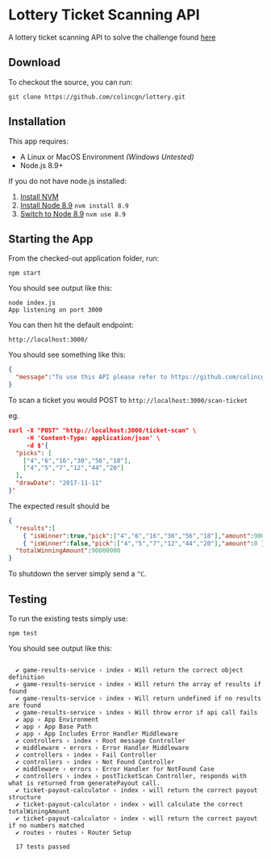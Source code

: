 # Lottery Ticket Scanning API

A lottery ticket scanning API to solve the challenge found [here](https://github.com/autolotto/DeveloperCandidatesWhatDoTheyKnowDoTheyKnowThingsLetsFindOut)
## Download

To checkout the source, you can run: 

`git clone https://github.com/colincgn/lottery.git`

## Installation

This app requires: 

- A Linux or MacOS Environment *(Windows Untested)*
- Node.js 8.9+

If you do not have node.js installed: 

1. [Install NVM](https://github.com/creationix/nvm#installation)
2. [Install Node 8.9](https://github.com/creationix/nvm#usage) `nvm install 8.9`
3. [Switch to Node 8.9](https://github.com/creationix/nvm#usage) `nvm use 8.9`

## Starting the App

From the checked-out application folder, run: 

`npm start`

You should see output like this: 

```
node index.js
App listening on port 3000
```

You can then hit the default endpoint: 

`http://localhost:3000/`

You should see something like this: 

```json
{
  "message":"To use this API please refer to https://github.com/colincgn/lottery for further documentation"
}
```

To scan a ticket you would POST to `http://localhost:3000/scan-ticket`

eg.

```json
curl -X "POST" "http://localhost:3000/ticket-scan" \
     -H 'Content-Type: application/json' \
     -d $'{
  "picks": [
    ["4","6","16","30","56","18"],
    ["4","5","7","12","44","20"]
  ],
  "drawDate": "2017-11-11"
}'
```

The expected result should be

```json
{
  "results":[
    { "isWinner":true,"pick":["4","6","16","30","56","18"],"amount":90000000 },
    { "isWinner":false,"pick":["4","5","7","12","44","20"],"amount":0 }],
  "totalWinningAmount":90000000
}
```

To shutdown the server simply send a `^C`.

## Testing

To run the existing tests simply use: 

`npm test`

You should see output like this: 

```
  
  ✔ game-results-service › index › Will return the correct object definition
  ✔ game-results-service › index › Will return the array of results if found
  ✔ game-results-service › index › Will return undefined if no results are found
  ✔ game-results-service › index › Will throw error if api call fails
  ✔ app › App Environment
  ✔ app › App Base Path
  ✔ app › App Includes Error Handler Middleware
  ✔ controllers › index › Root message Controller
  ✔ middleware › errors › Error Handler Middleware
  ✔ controllers › index › Fail Controller
  ✔ controllers › index › Not Found Controller
  ✔ middleware › errors › Error Handler for NotFound Case
  ✔ controllers › index › postTicketScan Controller, responds with what is returned from generatePayout call.
  ✔ ticket-payout-calculator › index › will return the correct payout structure
  ✔ ticket-payout-calculator › index › will calculate the correct totalWiningAmount
  ✔ ticket-payout-calculator › index › will return the correct payout if no numbers matched
  ✔ routes › routes › Router Setup

  17 tests passed
```



 
